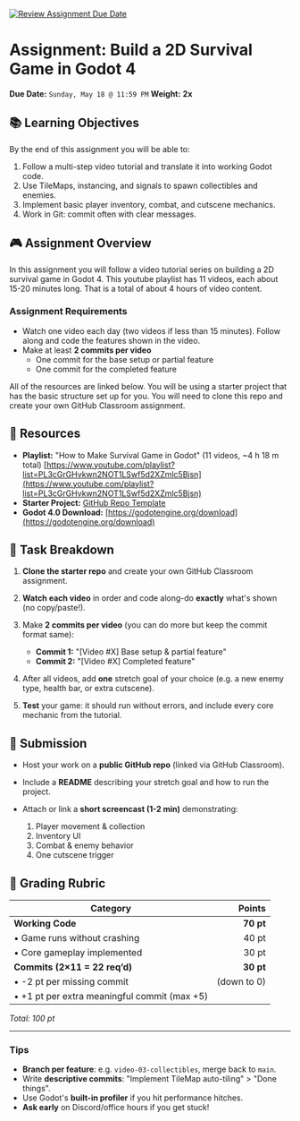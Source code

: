 [![Review Assignment Due Date](https://classroom.github.com/assets/deadline-readme-button-22041afd0340ce965d47ae6ef1cefeee28c7c493a6346c4f15d667ab976d596c.svg)](https://classroom.github.com/a/_9mBQXAD)
# Assignment: Build a 2D Survival Game in Godot 4

**Due Date:** `Sunday, May 18 @ 11:59 PM`
**Weight:** **2x**

## 📚 Learning Objectives

By the end of this assignment you will be able to:

1. Follow a multi-step video tutorial and translate it into working Godot code.
2. Use TileMaps, instancing, and signals to spawn collectibles and enemies.
3. Implement basic player inventory, combat, and cutscene mechanics.
4. Work in Git: commit often with clear messages.

## 🎮 Assignment Overview

In this assignment you will follow a video tutorial series on building a 2D survival game in Godot 4. This youtube playlist has 11 videos, each about 15-20 minutes long. That is a total of about 4 hours of video content.

### Assignment Requirements
- Watch one video each day (two videos if less than 15 minutes). Follow along and code the features shown in the video.
- Make at least **2 commits per video**
  - One commit for the base setup or partial feature
  - One commit for the completed feature  

All of the resources are linked below. You will be using a starter project that has the basic structure set up for you. You will need to clone this repo and create your own GitHub Classroom assignment.

## 🔗 Resources

* **Playlist:** "How to Make Survival Game in Godot" (11 videos, \~4 h 18 m total)
  [https://www.youtube.com/playlist?list=PL3cGrGHvkwn2NOT1LSwf5d2XZmlc5Bjsn](https://www.youtube.com/playlist?list=PL3cGrGHvkwn2NOT1LSwf5d2XZmlc5Bjsn)
* **Starter Project:** [GitHub Repo Template](https://github.com/your-org/godot-survival-template)
* **Godot 4.0 Download:** [https://godotengine.org/download](https://godotengine.org/download)

## 📝 Task Breakdown

1. **Clone the starter repo** and create your own GitHub Classroom assignment.
2. **Watch each video** in order and code along-do **exactly** what's shown (no copy/paste!).
3. Make **2 commits per video** (you can do more but keep the commit format same):

   * **Commit 1:** "\[Video #X] Base setup & partial feature"
   * **Commit 2:** "\[Video #X] Completed feature"
4. After all videos, add **one** stretch goal of your choice (e.g. a new enemy type, health bar, or extra cutscene).
5. **Test** your game: it should run without errors, and include every core mechanic from the tutorial.

## 🚀 Submission

* Host your work on a **public GitHub repo** (linked via GitHub Classroom).
* Include a **README** describing your stretch goal and how to run the project.
* Attach or link a **short screencast (1-2 min)** demonstrating:

  1. Player movement & collection
  2. Inventory UI
  3. Combat & enemy behavior
  4. One cutscene trigger

## 🧮 Grading Rubric

| Category                                     |      Points |
| -------------------------------------------- | ----------: |
| **Working Code**                             |       **70 pt** |
| • Game runs without crashing                 |       40 pt |
| • Core gameplay implemented                  |       30 pt |
| **Commits (2×11 = 22 req’d)**                |      **30 pt** |
| • -2 pt per missing commit                   | (down to 0) |
| • +1 pt per extra meaningful commit (max +5) |             |


*Total: 100 pt*

---

### Tips

* **Branch per feature**: e.g. `video-03-collectibles`, merge back to `main`.
* Write **descriptive commits**: "Implement TileMap auto-tiling" > "Done things".
* Use Godot's **built-in profiler** if you hit performance hitches.
* **Ask early** on Discord/office hours if you get stuck!


